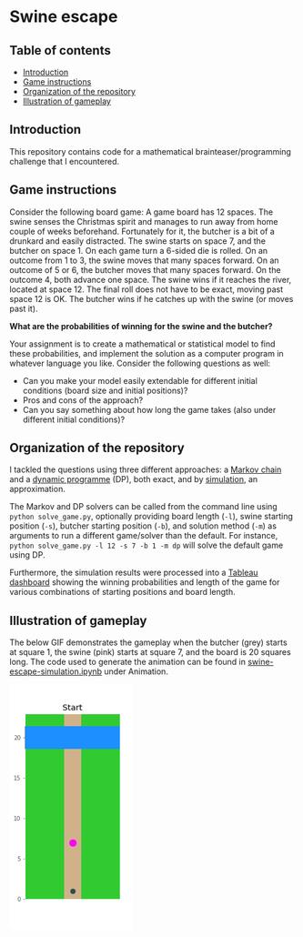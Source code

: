 # Swine escape


## Table of contents
  * [Introduction](#introduction)
  * [Game instructions](#game-instructions)
  * [Organization of the repository](#organization-of-the-repository)
  * [Illustration of gameplay](#illustration-of-gameplay)


## Introduction
This repository contains code for a mathematical brainteaser/programming challenge that I encountered.


## Game instructions
Consider the following board game: A game board has 12 spaces. The swine senses the Christmas spirit and manages to run away from home couple of weeks beforehand. Fortunately for it, the butcher is a bit of a drunkard and easily distracted. The swine starts on space 7, and the butcher on space 1. On each game turn a 6-sided die is rolled. On an outcome from 1 to 3, the swine moves that many spaces forward. On an outcome of 5 or 6, the butcher moves that many spaces forward. On the outcome 4, both advance one space. The swine wins if it reaches the river, located at space 12. The final roll does not have to be exact, moving past space 12 is OK. The butcher wins if he catches up with the swine (or moves past it).


**What are the probabilities of winning for the swine and the butcher?**

Your assignment is to create a mathematical or statistical model to find these probabilities, and implement the solution as a computer program in whatever language you like. Consider the following questions as well:

* Can you make your model easily extendable for different initial conditions (board size and initial positions)?
* Pros and cons of the approach?
* Can you say something about how long the game takes (also under different initial conditions)?


## Organization of the repository

I tackled the questions using three different approaches: a [Markov chain](../master/markov.ipynb) and a [dynamic programme](../master/dp.ipynb) (DP), both exact, and by [simulation](../master/simulation.ipynb), an approximation. 

The Markov and DP solvers can be called from the command line using ``python solve_game.py``, optionally providing board length (``-l``), swine starting position (``-s``), butcher starting position (``-b``), and solution method (``-m``) as arguments to run a different game/solver than the default. For instance, ``python solve_game.py -l 12 -s 7 -b 1 -m dp`` will solve the default game using DP.

Furthermore, the simulation results were processed into a [Tableau dashboard](https://public.tableau.com/profile/meeke.roet#!/vizhome/Dashboardswineescape/Swineescapedashboard) showing the winning probabilities and length of the game for various combinations of starting positions and board length.




## Illustration of gameplay

The below GIF demonstrates the gameplay when the butcher (grey) starts at square 1, the swine (pink) starts at square 7, and the board is 20 squares long. The code used to generate the animation can be found in [swine-escape-simulation.ipynb](../master/swine-escape-simulation.ipynb) under Animation.

![Output sample](https://github.com/MeekeRoet/swine-escape/blob/master/swine-escape.gif)
